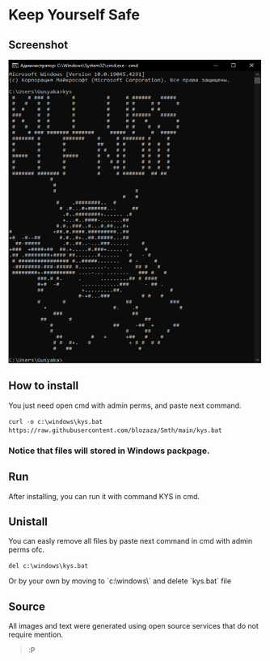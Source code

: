 <h1> Keep Yourself Safe </h1>

<h2> Screenshot </h2>
<img src="Screen.png"  width="500" height="600" alt="screen.png">

<h2> How to install </h2>
<p> You just need open cmd with admin perms, and paste next command. </p>

```curl -o c:\windows\kys.bat https://raw.githubusercontent.com/blozaza/Smth/main/kys.bat```

<h3> Notice that files will stored in Windows packpage. </h3>

<h2> Run </h2>
<p> After installing, you can run it with command KYS in cmd. </p>

<h2> Unistall</h2>
<p> You can easly remove all files by paste next command in cmd with admin perms ofc. </p>

```del c:\windows\kys.bat```

<p> Or by your own by moving to `c:\windows\` and delete `kys.bat` file </p>

<h2>Source</h2>
<p> All images and text were generated using open source services that do not require mention. </p>

> :P
